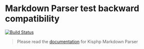 # Markdown Parser test backward compatibility

[![Build Status](https://travis-ci.org/kisphp/markdown-parser-tester.svg?branch=master)](https://travis-ci.org/kisphp/markdown-parser-tester)

> Please read the [documentation](https://github.com/kisphp/markdown-parser/wiki) for Kisphp Markdown Parser
